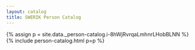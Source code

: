 ```yaml
---
layout: catalog
title: SWERIK Person Catalog
---
```

{% assign p = site.data._person-catalog.i-8hWjRvrqaLmhnrLHobBLNN %}
{% include person-catalog.html p=p %}

